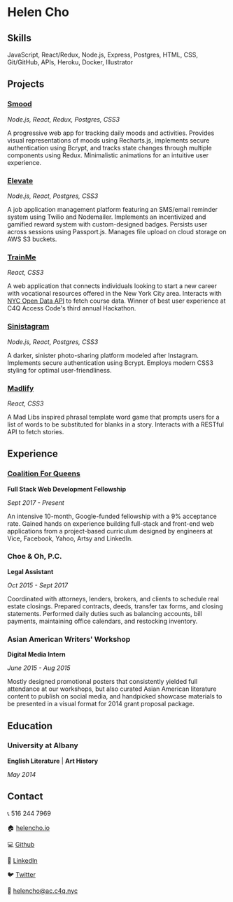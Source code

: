 # Helen Cho

## Skills

JavaScript, React/Redux, Node.js, Express, Postgres, HTML, CSS, Git/GitHub, APIs, Heroku, Docker, Illustrator

## Projects

### [Smood](https://github.com/helencho/smood)

*Node.js, React, Redux, Postgres, CSS3*

A progressive web app for tracking daily moods and activities. Provides visual representations of moods using Recharts.js, implements secure authentication using Bcrypt, and tracks state changes through multiple components using Redux. Minimalistic animations for an intuitive user experience.

### [Elevate](https://github.com/davidyshin/elevate)

*Node.js, React, Postgres, CSS3*

A job application management platform featuring an SMS/email reminder system using Twilio and Nodemailer. Implements an incentivized and gamified reward system with custom-designed badges. Persists user across sessions using Passport.js. Manages file upload on cloud storage on AWS S3 buckets.


### [TrainMe](https://github.com/helencho/trainme)

*React, CSS3*

A web application that connects individuals looking to start a new career with vocational resources offered in the New York City area. Interacts with [NYC Open Data API](https://data.cityofnewyork.us/Business/Courses-Training-Provider-Listing/fgq8-am2v) to fetch course data. Winner of best user experience at C4Q Access Code's third annual Hackathon.


### [Sinistagram](https://github.com/helencho/sinistagram)

*Node.js, React, Postgres, CSS3* 

A darker, sinister photo-sharing platform modeled after Instagram. Implements secure authentication using Bcrypt. Employs modern CSS3 styling for optimal user-friendliness.

### [Madlify](https://github.com/helencho/madlify)

*React, CSS3* 

A Mad Libs inspired phrasal template word game that prompts users for a list of words to be substituted for blanks in a story. Interacts with a RESTful API to fetch stories.


## Experience

### [Coalition For Queens](https://www.c4q.nyc/accesscode/)

**Full Stack Web Development Fellowship**

*Sept 2017 - Present*

An intensive 10-month, Google-funded fellowship with a 9% acceptance rate. Gained hands on experience building full-stack and front-end web applications from a project-based curriculum designed by engineers at Vice, Facebook, Yahoo, Artsy and LinkedIn.

### Choe & Oh, P.C.

**Legal Assistant**

*Oct 2015 - Sept 2017*

Coordinated with attorneys, lenders, brokers, and clients to schedule real estate closings. Prepared contracts, deeds, transfer tax forms, and closing statements. Performed daily duties such as balancing accounts, bill payments, maintaining office calendars, and restocking inventory.

### Asian American Writers' Workshop

**Digital Media Intern**

*June 2015 - Aug 2015*

Mostly designed promotional posters that consistently yielded full attendance at our workshops, but also curated Asian American literature content to publish on social media, and handpicked showcase materials to be presented in a visual format for 2014 grant proposal package.

## Education 

### University at Albany

**English Literature** | **Art History**

*May 2014*

## Contact

:telephone_receiver: 516 244 7969 

:house: [helencho.io](http://helencho.io/)

:computer: [Github](https://github.com/helencho)

:briefcase: [LinkedIn](https://www.linkedin.com/in/haeyoungcho/)

:bird: [Twitter](https://twitter.com/hellohelencho)

:email: helencho@ac.c4q.nyc